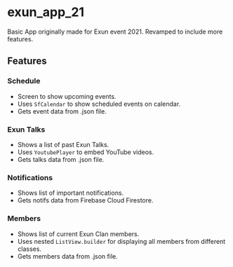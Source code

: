# exun_app_21
Basic App originally made for Exun event 2021. Revamped to include more features.

## Features

### Schedule
- Screen to show upcoming events.
- Uses `SfCalendar` to show scheduled events on calendar.
- Gets event data from .json file.

### Exun Talks
- Shows a list of past Exun Talks.
- Uses `YoutubePlayer` to embed YouTube videos.
- Gets talks data from .json file.

### Notifications
- Shows list of important notifications.
- Gets notifs data from Firebase Cloud Firestore.

### Members
- Shows list of current Exun Clan members.
- Uses nested `ListView.builder` for displaying all members from different classes.
- Gets members data from .json file.
